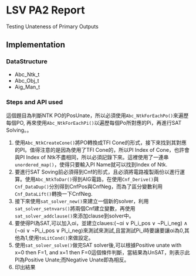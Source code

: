 # LSV PA2 Report
Testing Unateness of Primary Outputs
## Implementation

### DataStructure
- Abc_Ntk_t
- Abc_Obj_t
- Aig_Man_t
### Steps and API used
這個題目為判斷NTK PO的PosUnate，所以必須使用`Abc_NtkForEachPo()`來遍歷每個PO, 再來使用`Abc_NtkForEachPi()`以遍歷每個Po所對應的Pi，再進行SAT Solving。。
1. 使用`Abc_NtkCreateCone()`將PO轉換成TFI Cone的形式，接下來找到其對應的PI。值得注意的是因為使用了TFI Cone的，所以PI Index of Cone，也許會與PI Index of Ntk不盡相同，所以必須記錄下來。這裡使用了一連串`unordered_map()`，使得只要輸入PI Name就可以找到Index of Ntk.
2. 要進行SAT Soving前必須得到Cnf的形式，且必須將電路複製兩份以進行運算。使用`Abc_NtkToDar()`得到AIG電路，在使用`Cnf_Derive()`與`Cnf_DataDup()`分別得到CnfPos與CnfNeg，而為了區分變數利用`Cnf_DataLift()`轉換一下CnfNeg.
3. 接下來使用`sat_solver_new()`來建立一個新的solver，利用`sat_solver_setnvars()`將兩個Cnf建立變數，再使用`sat_solver_addclause()`來添加clause到solver中。
4. 要使得PI為SAT,可以加入αi，並建立claues:(¬αi ∨ Pi_i_pos ∨ ¬Pi_i_neg) ∧ (¬αi ∨ ¬Pi_i_pos ∨ Pi_i_neg)來測試來測試,且當測試Pi_i時要讓要讓αi為0,其他為1,使用`toLitCond()`來做設定。
5. 使用`sat_solver_solve()`做完SAT solver後,可以根據Positive unate with x=0 then F=1, and x=1 then F=0這個條件判斷，當結果為UnSAT，則表示此PI為Positive Unate;而Negative Unate即為相反。
6. 印出結果